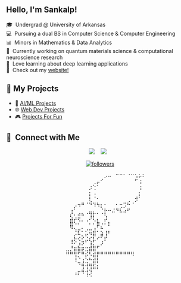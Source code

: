 ## Hello, I'm Sankalp!</a>

🎓 &nbsp;Undergrad @ University of Arkansas\
💻 &nbsp;Pursuing a dual BS in Computer Science & Computer Engineering\
📊 &nbsp;Minors in Mathematics & Data Analytics\
🧠 &nbsp;Currently working on quantum materials science & computational neuroscience research\
🌱 &nbsp;Love learning about deep learning applications\
🚀 &nbsp;Check out my <a href="https://sankalppandey.tech/"> website!</a>

## 🔗 My Projects
- 🧠 [AI/ML Projects](https://github.com/stars/sanpdy/lists/ai-ml)
- 🌐 [Web Dev Projects](https://github.com/stars/sanpdy/lists/web-dev)
- 🎮 [Projects For Fun](https://github.com/stars/sanpdy/lists/coding-for-fun)


<h2>🤝 &nbsp;Connect with Me</h2>

<p align="center">
    <a href="https://www.linkedin.com/in/sanpdy/"><img src="https://img.shields.io/badge/Sankalp%20Pandey-0077B5?style=flat&logo=Linkedin&logoColor=white" /></a>
    &nbsp;&nbsp;
    <a href="mailto:sankalp.pandey.haas@gmail.com"><img src="https://img.shields.io/badge/sankalp.pandey.haas@gmail.com-D14836?style=flat&logo=Gmail&logoColor=white"/></a>
    &nbsp;&nbsp;
</p>
<p align="center">
  <a href="https://github.com/sanpdy?tab=followers">
        <img alt="followers" title="Follow me on Github" src="https://custom-icon-badges.demolab.com/github/followers/sanpdy?color=236ad3&labelColor=1155ba&style=for-the-badge&logo=person-add&label=Follow&logoColor=white" />
    </a>
</p>


<div align="center">
<pre>
⠀⠀⠀⠀⠀⠀⠀⠀⠀⠀⠀⠀⠀⠀⠀⠀⡠⠤⠀⠒⠒⠂⠐⠒⢢⡦⠆⠀⠀⠀
⠀⠀⠀⠀⠀⠀⠀⠀⠀⠀⠀⠀⠀⢀⡤⠊⠀⠀⠀⠀⠀⠀⠀⠀⠋⢰⠀⠀⠀⠀
⠀⠀⠀⠀⠀⠀⠀⠀⠀⠀⠀⠀⡰⢑⠁⠀⠀⠀⠀⠀⠀⠀⠀⠀⠀⢰⠀⠀⠀⠀
⠀⠀⠀⠀⠀⠀⠀⠀⠀⠀⠀⠀⡆⠠⠀⠀⠀⠀⠀⠀⠀⠀⠀⠀⠀⡆⠀⠀⠀⠀
⠀⠀⠀⠀⠀⠀⠀⠀⠀⠀⠀⠀⢇⠈⠂⠀⠀⠀⠀⠀⠀⠀⢀⠀⡺⠁⠀⠀⠀⠀
⠀⠀⠀⠀⠀⠀⠀⠀⡠⠲⠛⠈⠙⠹⠳⡆⠂⠀⠀⠂⢒⡩⠓⠈⠀⠀⠀⠀⠀⠀
⠀⠀⠀⠀⠀⠀⠀⢰⠁⢀⡀⢀⣤⣄⡀⢈⡗⠒⠬⠙⠧⠴⠋⠀⠀⠀⠀⠀⠀⠀
⠀⠀⠀⠀⠀⠀⠀⣣⣡⡭⠉⠀⡸⡇⡀⠀⣱⠀⠀⠀⠀⠀⠀⠀⠀⠀⠀⠀⠀⠀
⠀⠀⠀⠀⠀⠀⠀⣿⠣⠌⠁⠈⠄⠌⣷⠠⠅⡆⠀⠀⠀⠀⠀⠀⠀⠀⠀⠀⠀⠀
⠀⠀⠀⠀⠀⠀⠀⠙⢢⡤⡂⡠⠤⣰⡁⡓⢀⡀⠀⠀⠀⠀⠀⠀⠀⠀⠀⠀⠀⠀
⠀⠀⠀⠀⠀⠀⠀⠀⡔⢓⢄⢖⢙⡿⢀⡾⣸⠁⠀⠀⠀⠀⠀⠀⠀⠀⠀⠀⠀⠀
⠀⠀⠀⠀⠀⠀⠀⢰⡫⢑⢥⠖⢣⠗⠁⢠⠃⠀⠀⠀⠀⠀⠀⠀⠀⠀⠀⠀⠀⠀
⠀⠀⠀⠀⠀⠀⠀⠰⣤⣮⣥⠤⣼⣷⠖⠁⠀⠀⠀⠀⠀⠀⠀⠀⠀⠀⠀⠀⠀⠀
⠀⠀⠀⠀⠀⠀⠿⠷⢿⠟⠷⣝⢏⣽⡶⠶⠶⠶⠶⠶⠶⠶⠶⢶⠀⠀⠀⠀⠀⠀
⠀⠀⠀⠀⠀⠀⠀⠀⢸⠑⢠⠣⠦⣽⡇⠀⠀⠀⠀⠀⠀⠀⠀⠀⠀⠀⠀⠀⠀⠀
⠀⠀⠀⠀⠀⠀⠀⠀⠀⠙⢾⢽⢶⣟⡅⠀⠀⠀⠀⠀⠀⠀⠀⠀⠀⠀⠀⠀⠀⠀
⠀⠀⠀⠀⠀⠀⠀⠀⢀⡤⢾⢼⢺⠉⠁⠀⠀⠀⠀⠀⠀⠀⠀⠀⠀⠀⠀⠀⠀⠀
⠀⠀⠀⠀⠀⠀⠀⠀⠈⠁⠀⠘⠑⠀⠀⠀⠀⠀⠀⠀⠀⠀⠀⠀⠀⠀⠀⠀⠀⠀
</pre>
</div>
